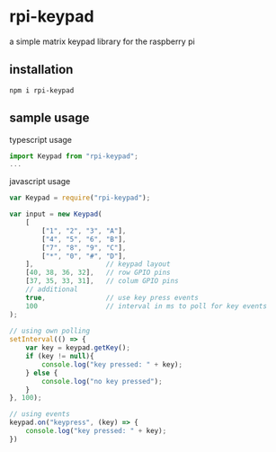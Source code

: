 # rpi-keypad
a simple matrix keypad library for the raspberry pi

## installation
```
npm i rpi-keypad
```

## sample usage
typescript usage
```typescript
import Keypad from "rpi-keypad";
...
```
javascript usage
```javascript
var Keypad = require("rpi-keypad");

var input = new Keypad(
    [
        ["1", "2", "3", "A"],
        ["4", "5", "6", "B"],
        ["7", "8", "9", "C"],
        ["*", "0", "#", "D"],
    ],                  // keypad layout
    [40, 38, 36, 32],   // row GPIO pins
    [37, 35, 33, 31],   // colum GPIO pins
    // additional
    true,               // use key press events
    100                 // interval in ms to poll for key events
);
    
// using own polling
setInterval(() => {
    var key = keypad.getKey();
    if (key != null){
        console.log("key pressed: " + key);
    } else {
        console.log("no key pressed");
    }
}, 100);

// using events
keypad.on("keypress", (key) => {
    console.log("key pressed: " + key);
})
```
